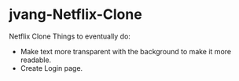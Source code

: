 # jvang-Netflix-Clone

Netflix Clone
Things to eventually do:
- Make text more transparent with the background to make it more readable.
- Create Login page.
